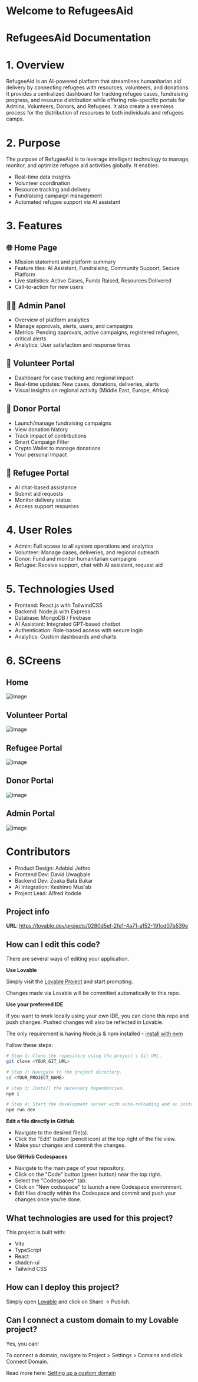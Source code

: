 # Welcome to RefugeesAid

# RefugeesAid Documentation

# 1. Overview

RefugeeAid is an AI-powered platform that streamlines humanitarian aid delivery by connecting refugees with resources, volunteers, and donations. It provides a centralized dashboard for tracking refugee cases, fundraising progress, and resource distribution while offering role-specific portals for Admins, Volunteers, Donors, and Refugees. It also create a seemless process for the distribution of resources to both individuals and refugees camps.

# 2. Purpose

The purpose of RefugeeAid is to leverage intelligent technology to manage, monitor, and optimize refugee aid activities globally. It enables:

*  Real-time data insights
*  Volunteer coordination
*  Resource tracking and delivery
*  Fundraising campaign management
*  Automated refugee support via AI assistant

# 3. Features

## 🌐 Home Page

* Mission statement and platform summary
* Feature tiles: AI Assistant, Fundraising, Community Support, Secure Platform
* Live statistics: Active Cases, Funds Raised, Resources Delivered
* Call-to-action for new users

## 🧑‍💼 Admin Panel

* Overview of platform analytics
* Manage approvals, alerts, users, and campaigns
* Metrics: Pending approvals, active campaigns, registered refugees, critical alerts
* Analytics: User satisfaction and response times

## 🤝 Volunteer Portal

* Dashboard for case tracking and regional impact
* Real-time updates: New cases, donations, deliveries, alerts
* Visual insights on regional activity (Middle East, Europe, Africa)

## 🔐 Donor Portal

* Launch/manage fundraising campaigns
* View donation history
* Track impact of contributions
* Smart Campaign Filter
* Crypto Wallet to manage donations
* Your personal Impact

## 🧍 Refugee Portal

* AI chat-based assistance
* Submit aid requests
* Monitor delivery status
* Access support resources

# 4. User Roles

* Admin: Full access to all system operations and analytics
* Volunteer: Manage cases, deliveries, and regional outreach
* Donor: Fund and monitor humanitarian campaigns
* Refugee: Receive support, chat with AI assistant, request aid

# 5. Technologies Used

* Frontend: React.js with TailwindCSS
* Backend: Node.js with Express
* Database: MongoDB / Firebase
* AI Assistant: Integrated GPT-based chatbot
* Authentication: Role-based access with secure login
* Analytics: Custom dashboards and charts

# 6. SCreens

## Home
![image](https://github.com/user-attachments/assets/b4e1d2b7-9dd2-46b5-8ed8-130881392f15)
## Volunteer Portal
![image](https://github.com/user-attachments/assets/3fe71f7a-c2db-42ff-ac94-9e9d8ea3e92b)
## Refugee Portal
![image](https://github.com/user-attachments/assets/0b79885c-8697-4b8c-80f8-3ce78d1fcb17)
## Donor Portal
![image](https://github.com/user-attachments/assets/ac6db782-0030-422f-92d7-8552e1e11992)
## Admin Portal
![image](https://github.com/user-attachments/assets/b9588164-5a85-41de-9b89-d220937659d1)



##
# Contributors

* Product Design: Adebisi Jethro 
* Frontend Dev: David Uwagbale 
* Backend Dev: Zoaka Bata Bukar 
* AI Integration: Keshinro Mus'ab
* Project Lead: Alfred Itodole
##


## Project info

**URL**: https://lovable.dev/projects/0280d5ef-2fe1-4a71-a152-191cd07b539e

## How can I edit this code?

There are several ways of editing your application.

**Use Lovable**

Simply visit the [Lovable Project](https://lovable.dev/projects/0280d5ef-2fe1-4a71-a152-191cd07b539e) and start prompting.

Changes made via Lovable will be committed automatically to this repo.

**Use your preferred IDE**

If you want to work locally using your own IDE, you can clone this repo and push changes. Pushed changes will also be reflected in Lovable.

The only requirement is having Node.js & npm installed - [install with nvm](https://github.com/nvm-sh/nvm#installing-and-updating)

Follow these steps:

```sh
# Step 1: Clone the repository using the project's Git URL.
git clone <YOUR_GIT_URL>

# Step 2: Navigate to the project directory.
cd <YOUR_PROJECT_NAME>

# Step 3: Install the necessary dependencies.
npm i

# Step 4: Start the development server with auto-reloading and an instant preview.
npm run dev
```

**Edit a file directly in GitHub**

- Navigate to the desired file(s).
- Click the "Edit" button (pencil icon) at the top right of the file view.
- Make your changes and commit the changes.

**Use GitHub Codespaces**

- Navigate to the main page of your repository.
- Click on the "Code" button (green button) near the top right.
- Select the "Codespaces" tab.
- Click on "New codespace" to launch a new Codespace environment.
- Edit files directly within the Codespace and commit and push your changes once you're done.

## What technologies are used for this project?

This project is built with:

- Vite
- TypeScript
- React
- shadcn-ui
- Tailwind CSS

## How can I deploy this project?

Simply open [Lovable](https://lovable.dev/projects/0280d5ef-2fe1-4a71-a152-191cd07b539e) and click on Share -> Publish.

## Can I connect a custom domain to my Lovable project?

Yes, you can!

To connect a domain, navigate to Project > Settings > Domains and click Connect Domain.

Read more here: [Setting up a custom domain](https://docs.lovable.dev/tips-tricks/custom-domain#step-by-step-guide)
